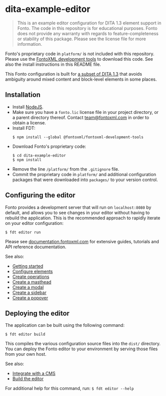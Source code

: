 # dita-example-editor

> This is an example editor configuration for DITA 1.3 element support in Fonto. The code in this repository is for
  educational purposes. Fonto does not provide any warranty with regards to feature-completeness or stability of this
  package. Please see the license file for more information.

Fonto's proprietary code in `platform/` is not included with this repository. Please use the [FontoXML
development tools](https://www.npmjs.com/package/@fontoxml/fontoxml-development-tools) to download this code. See also
the install instructions in this README file.

This Fonto configuration is built for [a subset of DITA 1.3](https://github.com/fontoxml/dita-example-schema-bundle)
that avoids ambiguity around mixed content and block-level elements in some places.


## Installation

- Install [NodeJS](https://nodejs.org).
- Make sure you have a `fonto.lic` license file in your project directory, or a parent directory thereof. Contact
  [team@fontoxml.com](team@fontoxml.com) in order to obtain a license.
- Install FDT:
  ```
  $ npm install --global @fontoxml/fontoxml-development-tools
  ```
- Download Fonto's proprietary code:
  ```
  $ cd dita-example-editor
  $ npm install
  ```
- Remove the line `/platform/` from the `.gitignore` file.
- Commit the proprietary code in `platform/` and additional configuration packages that were downloaded into `packages/`
  to your version control.


## Configuring the editor

Fonto provides a development server that will run on `localhost:8080` by default, and allows you to see changes in your
editor without having to rebuild the application. This is the recommended approach to rapidly iterate on your editor
configuration:

```
$ fdt editor run
```

Please see [documentation.fontoxml.com](https://documentation.fontoxml.com) for extensive guides, tutorials and API
reference documentation.

See also:
- [Getting started](https://documentation.fontoxml.com/latest/get-started-d09d04cfac27)
- [Configure elements](https://documentation.fontoxml.com/latest/configure-elements-3ac02ec0c6c2)
- [Create operations](https://documentation.fontoxml.com/latest/create-operations-e21e00935929)
- [Create a masthead](https://documentation.fontoxml.com/latest/changing-the-masthead-76dec04281f6)
- [Create a modal](https://documentation.fontoxml.com/latest/create-a-modal-0ada3f0660ff)
- [Create a sidebar](https://documentation.fontoxml.com/latest/create-a-sidebar-f95a8dcab193)
- [Create a popover](https://documentation.fontoxml.com/latest/create-a-popover-fcd4f52edfbc)


## Deploying the editor

The application can be built using the following command:

```
$ fdt editor build
```

This compiles the various configuration source files into the `dist/` directory. You can deploy the Fonto editor to your
environment by serving those files from your own host.

See also:

- [Integrate with a CMS](https://documentation.fontoxml.com/latest/integrate-0cd4a24d50c0)
- [Build the editor](https://documentation.fontoxml.com/latest/build-the-editor-8a34176f9ce3)

For additional help for this command, run: `$ fdt editor --help`
